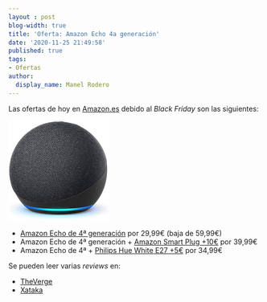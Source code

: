 ```yaml
---
layout : post
blog-width: true
title: 'Oferta: Amazon Echo 4a generación'
date: '2020-11-25 21:49:58'
published: true
tags:
- Ofertas
author:
  display_name: Manel Rodero
---
```


Las ofertas de hoy en [Amazon.es](https://www.amazon.es/) debido al _Black Friday_ son las siguientes:

![Amazon Echo 4a generación][1]

* [Amazon Echo de 4ª generación](https://amzn.to/3q34hnp) por 29,99€ (baja de 59,99€)
* Amazon Echo de 4ª generación + [Amazon Smart Plug +10€](https://amzn.to/3l4iihe) por 39,99€
* Amazon Echo de 4ª + [Philips Hue White E27 +5€](https://amzn.to/362FIz7) por 34,99€

Se pueden leer varias _reviews_ en:

* [TheVerge](https://www.theverge.com/21538043/amazon-echo-dot-4th-gen-2020-review-alexa-smart-speaker)
* [Xataka](https://www.xataka.com/analisis/echo-dot-2020-analisis-caracteristicas-precio-especificaciones)

[1]: /assets/img/blog/2020-11-25_image_1.png "Amazon Echo 4a generación"
